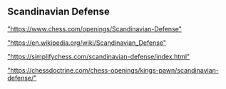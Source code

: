 <h2>Scandinavian Defense</h2>
<p><a href="https://www.chess.com/openings/Scandinavian-Defense">"https://www.chess.com/openings/Scandinavian-Defense"</a></p>

<p><a href="https://en.wikipedia.org/wiki/Scandinavian_Defense">"https://en.wikipedia.org/wiki/Scandinavian_Defense"</a></p>

<p><a href="https://simplifychess.com/scandinavian-defense/index.html">"https://simplifychess.com/scandinavian-defense/index.html"</a></p>

<p><a href="https://chessdoctrine.com/chess-openings/kings-pawn/scandinavian-defense/">"https://chessdoctrine.com/chess-openings/kings-pawn/scandinavian-defense/"</a></p>

